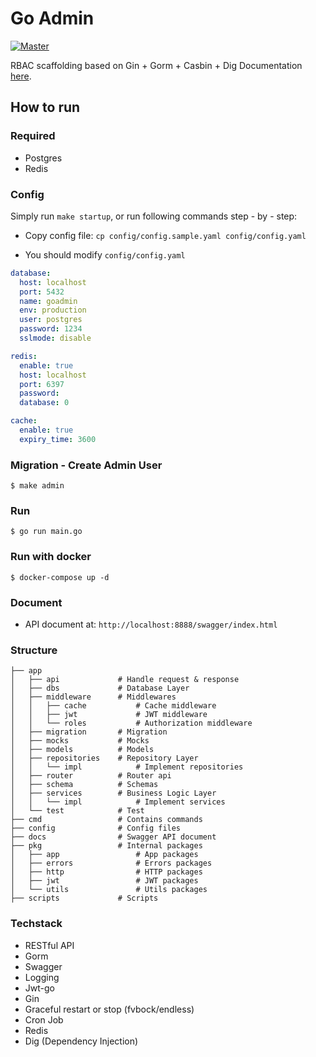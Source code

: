 # Go Admin
[![Master](https://github.com/quangdangfit/go-admin/workflows/master/badge.svg)](https://github.com/quangdangfit/go-admin/actions)

RBAC scaffolding based on Gin + Gorm + Casbin + Dig
Documentation [here](https://pkg.go.dev/github.com/quangdangfit/go-admin).


## How to run

### Required

- Postgres
- Redis

### Config
Simply run `make startup`, or run following commands step - by - step:
- Copy config file: `cp config/config.sample.yaml config/config.yaml`
  

- You should modify `config/config.yaml`

```yaml
database:
  host: localhost
  port: 5432
  name: goadmin
  env: production
  user: postgres
  password: 1234
  sslmode: disable

redis:
  enable: true
  host: localhost
  port: 6397
  password:
  database: 0

cache:
  enable: true
  expiry_time: 3600
```

### Migration - Create Admin User
```shell script
$ make admin
```

### Run
```shell script
$ go run main.go 
```

### Run with docker
```shell script
$ docker-compose up -d
```

### Document
* API document at: `http://localhost:8888/swagger/index.html`

### Structure
```shell
├── app
│   ├── api             # Handle request & response
│   ├── dbs             # Database Layer
│   ├── middleware      # Middlewares
│   │   ├── cache           # Cache middleware
│   │   ├── jwt             # JWT middleware
│   │   └── roles           # Authorization middleware
│   ├── migration       # Migration
│   ├── mocks           # Mocks
│   ├── models          # Models
│   ├── repositories    # Repository Layer
│   │   └── impl            # Implement repositories
│   ├── router          # Router api
│   ├── schema          # Schemas
│   ├── services        # Business Logic Layer
│   │   └── impl            # Implement services
│   └── test            # Test
├── cmd                 # Contains commands 
├── config              # Config files 
├── docs                # Swagger API document
├── pkg                 # Internal packages
│   ├── app                 # App packages
│   ├── errors              # Errors packages
│   ├── http                # HTTP packages
│   ├── jwt                 # JWT packages
│   └── utils               # Utils packages
├── scripts             # Scripts
```

### Techstack
- RESTful API
- Gorm
- Swagger
- Logging
- Jwt-go
- Gin
- Graceful restart or stop (fvbock/endless)
- Cron Job
- Redis
- Dig (Dependency Injection)
